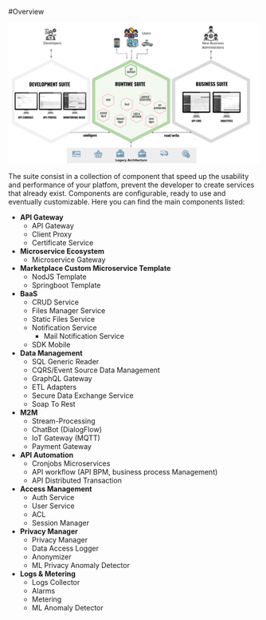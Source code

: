 #Overview

![image alt text](img/runtime-suite.png)

The suite consist in a collection of component that speed up the usability and performance of your platfom, prevent the developer to create services that already exist. Components are configurable, ready to use and eventually customizable. Here you can find the main components listed:

* **API Gateway**
    * API Gateway
    * Client Proxy
    * Certificate Service
* **Microservice Ecosystem**
    * Microservice Gateway
* **Marketplace Custom Microservice Template**
    * NodJS Template
    * Springboot Template
* **BaaS**
    * CRUD Service
    * Files Manager Service
    * Static Files Service
    * Notification Service
      * Mail Notification Service
    * SDK Mobile
* **Data Management**
    * SQL Generic Reader
    * CQRS/Event Source Data Management
    * GraphQL Gateway
    * ETL Adapters
    * Secure Data Exchange Service
    * Soap To Rest
* **M2M**
    * Stream-Processing
    * ChatBot (DialogFlow)
    * IoT Gateway (MQTT)
    * Payment Gateway
* **API Automation**
    * Cronjobs Microservices
    * API workflow (API BPM, business process Management)
    * API Distributed Transaction
* **Access Management**
    * Auth Service
    * User Service
    * ACL
    * Session Manager
* **Privacy Manager**
    * Privacy Manager
    * Data Access Logger
    * Anonymizer
    * ML Privacy Anomaly Detector
* **Logs & Metering**
    * Logs Collector
    * Alarms
    * Metering
    * ML Anomaly Detector
